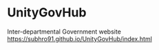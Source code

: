# UnityGovHub
Inter-departmental Government website
https://subhro91.github.io/UnityGovHub/index.html
